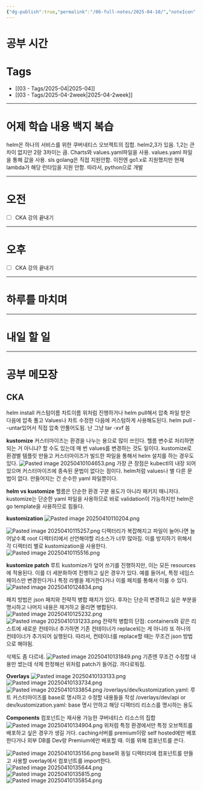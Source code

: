 ```yaml
---
{"dg-publish":true,"permalink":"/06-full-notes/2025-04-10/","noteIcon":""}
---
```


# 공부 시간

# Tags
- [[03 - Tags/2025-04\|2025-04]]
- [[03 - Tags/2025-04-2week\|2025-04-2week]]

---
# 어제 학습 내용 백지 복습
helm은 하나의 서비스를 위한 쿠버네티스 오브젝트의 집합.
helm2,3가 있음. 1,2는 큰 차이 없지만 2랑 3차이는 큼.
Charts와 values.yaml파일을 사용.
values.yaml 파일을 통해 값을 사용.
sls golang은 직접 지원안함. 이전엔 go1.x로 지원했지만 현재 lambda가 해당 런타임을 지원 안함.
따라서, python으로 개발

---
# 오전
- [ ]  CKA 강의 끝내기
---
# 오후
- [ ]  CKA 강의 끝내기
---
# 하루를 마치며

---
# 내일 할 일
---

# 공부 메모장
## CKA
helm install 커스텀이름 차트이름
위처럼 진행하거나 helm pull해서 압축 파일 받은 다음에 압축 풀고 Values나 차트 수정한 다음에 커스텀하게 사용해도된다.
helm pull --untar있어서 직접 압축 안풀어도됨. 난 그냥 tar -xvf 씀

**kustomize**
커스터마이즈는 환경을 나누는 용으로 많이 쓰인다.
헬름 변수로 처리하면 되는 거 아니냐? 할 수도 있는데 매 번 values를 변경하는 것도 일이다.
kustomize로 환경별 템플릿 만들고 커스터마이즈가 빌드한 파일을 통해서 helm 설치를 하는 경우도 있다.
![Pasted image 20250410104653.png](/img/user/image/Pasted%20image%2020250410104653.png)
가장 큰 장점은 kubectl의 내장 되어 있으며 커스터마이즈에 종속된 문법이 없다는 점이다.
helm처럼 values나 별 다른 문법이 없다. 만들어지는 건 순수한 yaml 파일뿐이다.

**helm vs kustomize**
헬름은 단순한 환경 구분 용도가 아니라 패키지 매니저다. kustomize는 단순한 yaml 파일을 사용하므로 바로 validation이 가능하지만 helm은 go template을 사용하므로 힘들다.

**kustomization**
![Pasted image 20250410110204.png](/img/user/image/Pasted%20image%2020250410110204.png)

![Pasted image 20250410115257.png](/img/user/image/Pasted%20image%2020250410115257.png)
디렉터리가 복잡해지고 파일이 늘어나면 늘어날수록 root 디렉터리에서 선언해야할 리소스가 너무 많아짐.
이를 방지하기 위해서 각 디렉터리 별로 kustomization을 사용한다.
![Pasted image 20250410115516.png](/img/user/image/Pasted%20image%2020250410115516.png)

**kustomize patch**
루트 kustomize가 덮어 쓰기를 진행하지만, 이는 모든 resources에 적용된다. 이를 더 세분화하여 진행하고 싶은 경우가 있다.
예를 들어서, 특정 네임스페이스만 변경한다거나 특정 라벨을 제거한다거나 이를 패치를 통해서 이룰 수 있다.
![Pasted image 20250410124834.png](/img/user/image/Pasted%20image%2020250410124834.png)

패치 방법은 json 패치와 전략적 병합 패치가 있다. 후자는 단순히 변경하고 싶은 부분을 명시하고 나머지 내용은 제거하고 올리면 병합된다.
![Pasted image 20250410125232.png](/img/user/image/Pasted%20image%2020250410125232.png)
![Pasted image 20250410131233.png](/img/user/image/Pasted%20image%2020250410131233.png)
전략적 병합의 단점: containers와 같은 리스트에 새로운 컨테이너 추가하면 기존 컨테이너가 replace되는 게 아니라 또 하나의 컨테이너가 추가되어 실행된다. 따라서, 컨테이너를 replace할 때는 무조건 json 방법으로 해야됨.

삭제도 좀 다르네.
![Pasted image 20250410131849.png](/img/user/image/Pasted%20image%2020250410131849.png)
기존엔 무조건 수정할 내용만 썼는데 삭제 한정해선 위처럼 patch가 들어감. 까다로워짐.

**Overlays**
![Pasted image 20250410133133.png](/img/user/image/Pasted%20image%2020250410133133.png)
![Pasted image 20250410133734.png](/img/user/image/Pasted%20image%2020250410133734.png)
![Pasted image 20250410133854.png](/img/user/image/Pasted%20image%2020250410133854.png)
/overlays/dev/kustomization.yaml: 루트 커스터마이즈를 base로 명시하고 수정할 내용들을 작성
/overlays/dev/api or dev/kustomization.yaml: base 명시 안하고 해당 디렉터리 리소스를 명시하는 용도

**Components**
컴포넌트는 재사용 가능한 쿠버네티스 리소스의 집합
![Pasted image 20250410134904.png](/img/user/image/Pasted%20image%2020250410134904.png)
위처럼 특정 환경에서만 특정 오브젝트를 배포하고 싶은 경우가 생길 거다.
caching서버를 premium이랑 self hosted에만 배포한다거나 외부 DB를 Dev랑 Premium에만 배포할 때.
이를 위해 컴포넌트를 쓴다.

![Pasted image 20250410135156.png](/img/user/image/Pasted%20image%2020250410135156.png)
base와 동일 디렉터리에 컴포넌트를 만들고 사용할 overlay에서 컴포넌트를 import한다.
![Pasted image 20250410135644.png](/img/user/image/Pasted%20image%2020250410135644.png)
![Pasted image 20250410135815.png](/img/user/image/Pasted%20image%2020250410135815.png)
![Pasted image 20250410135854.png](/img/user/image/Pasted%20image%2020250410135854.png)



